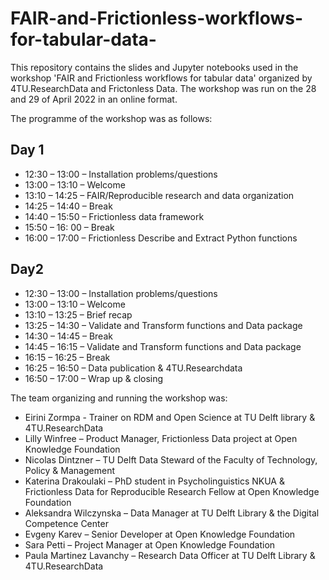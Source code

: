 # FAIR-and-Frictionless-workflows-for-tabular-data-
This repository contains the slides and Jupyter notebooks used in the workshop 'FAIR and Frictionless workflows for tabular data' organized by 4TU.ResearchData and Frictonless Data. The workshop was run on the 28 and 29 of April 2022 in an online format.

The programme of the workshop was as follows:

## Day 1
- 12:30 – 13:00 – Installation problems/questions 
- 13:00 – 13:10 – Welcome 
- 13:10 – 14:25 – FAIR/Reproducible research and data organization
- 14:25 – 14:40 – Break
- 14:40 – 15:50 – Frictionless data framework
- 15:50 – 16: 00 – Break
- 16:00 – 17:00 – Frictionless Describe and Extract Python functions 

## Day2
- 12:30 – 13:00 – Installation problems/questions 
- 13:00 – 13:10 – Welcome 
- 13:10 – 13:25 – Brief recap 
- 13:25 – 14:30 – Validate and Transform functions and Data package 
- 14:30 – 14:45 – Break
- 14:45 – 16:15 – Validate and Transform functions and Data package 
- 16:15 – 16:25 – Break
- 16:25 – 16:50 – Data publication & 4TU.Researchdata
- 16:50 – 17:00 – Wrap up & closing 

The team organizing and running the workshop was:
- Eirini Zormpa - Trainer on RDM and Open Science at TU Delft library & 4TU.ResearchData
- Lilly Winfree – Product Manager, Frictionless Data project at Open Knowledge Foundation
- Nicolas Dintzner – TU Delft Data Steward of the Faculty of Technology, Policy & Management 
- Katerina Drakoulaki – PhD student in Psycholinguistics NKUA & Frictionless Data for Reproducible Research Fellow at Open Knowledge Foundation
- Aleksandra Wilczynska – Data Manager at TU Delft Library & the Digital Competence Center
- Evgeny Karev – Senior Developer at Open Knowledge Foundation
- Sara Petti – Project Manager at Open Knowledge Foundation
- Paula Martinez Lavanchy – Research Data Officer at TU Delft Library & 4TU.ResearchData
